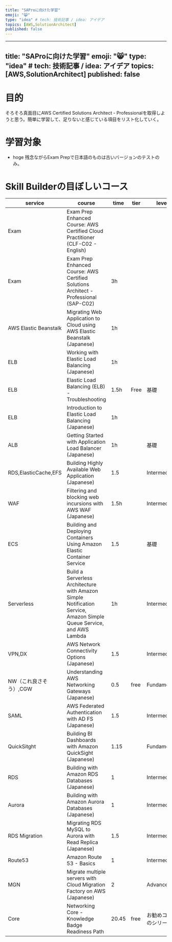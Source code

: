 ```yaml
---
title: "SAProに向けた学習"
emoji: "😸"
type: "idea" # tech: 技術記事 / idea: アイデア
topics: [AWS,SolutionArchitect]
published: false
---
```


---
title: "SAProに向けた学習"
emoji: "😸"
type: "idea" # tech: 技術記事 / idea: アイデア
topics: [AWS,SolutionArchitect]
published: false
---

# 目的
そろそろ真面目にAWS Certified Solutions Architect - Professionalを取得しようと思う。簡単に学習して、足りないと感じている項目をリスト化していく。

# 学習対象
- hoge
残念ながらExam Prepで日本語のものは古いバージョンのテストのみ。


# Skill Builderの目ぼしいコース
|service|course|time|tier|level|
| ---- |----|----|----|----|
|Exam|Exam Prep Enhanced Course: AWS Certified Cloud Practitioner (CLF-C02 - English)||||
|Exam|Exam Prep Enhanced Course: AWS Certified Solutions Architect - Professional (SAP-C02) |3h|||
|AWS Elastic Beanstalk|Migrating Web Application to Cloud using AWS Elastic Beanstalk (Japanese)|1h|||
|ELB|Working with Elastic Load Balancing (Japanese) |1h|||
|ELB|Elastic Load Balancing (ELB) - Troubleshooting |1.5h|Free|基礎|
|ELB|Introduction to Elastic Load Balancing (Japanese)|1h|||
|ALB|Getting Started with Application Load Balancer (Japanese)|1h||基礎|
|RDS,ElasticCache,EFS|Building Highly Available Web Application (Japanese)|1.5||Intermediate|
|WAF|Filtering and blocking web incursions with AWS WAF (Japanese)|1.5h||Intermediate|
|ECS|Building and Deploying Containers Using Amazon Elastic Container Service |1.5||基礎|
|Serverless|Build a Serverless Architecture with Amazon Simple Notification Service, Amazon Simple Queue Service, and AWS Lambda|1h||Intermediate|
|VPN,DX|AWS Network Connectivity Options (Japanese)|1.5||Intermediate|
|NW（これ良さそう）,CGW|Understanding AWS Networking Gateways (Japanese) |0.5|free|Fundamental|
|SAML|AWS Federated Authentication with AD FS (Japanese)|1.5||Intermediate|
|QuickSitght|Building BI Dashboards with Amazon QuickSight (Japanese)|1.15||Fundamental|
|RDS|Building with Amazon RDS Databases (Japanese)|1||Intermediate|
|Aurora|Building with Amazon Aurora Databases (Japanese)|1||Intermediate|
|RDS Migration|Migrating RDS MySQL to Aurora with Read Replica (Japanese)|1.5||Intermediate|
|Route53|Amazon Route 53 - Basics|1||Intermediate|
|MGN|Migrate multiple servers with Cloud Migration Factory on AWS (Japanese)|2||Advanced|
|Core|Networking Core - Knowledge Badge Readiness Path|20.45|free|お勧めコースのシリーズだ|